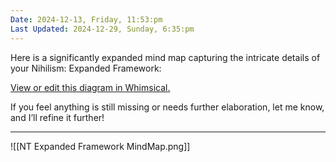 ```yaml
---
Date: 2024-12-13, Friday, 11:53:pm
Last Updated: 2024-12-29, Sunday, 6:35:pm
---
```


Here is a significantly expanded mind map capturing the intricate details of your Nihilism: Expanded Framework:

[View or edit this diagram in Whimsical.](https://whimsical.com/nihilism-detailed-framework-8QGF6sg4JFQy9BFNp4Cp2f?ref=chatgpt)

If you feel anything is still missing or needs further elaboration, let me know, and I’ll refine it further!

---

![[NT Expanded Framework MindMap.png]]